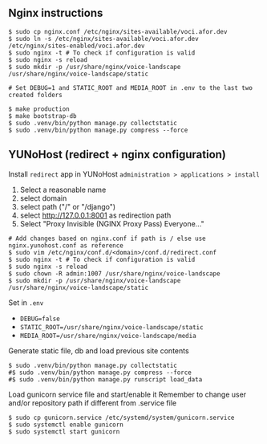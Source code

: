 
## Nginx instructions
```shell
$ sudo cp nginx.conf /etc/nginx/sites-available/voci.afor.dev
$ sudo ln -s /etc/nginx/sites-available/voci.afor.dev /etc/nginx/sites-enabled/voci.afor.dev
$ sudo nginx -t # To check if configuration is valid
$ sudo nginx -s reload
$ sudo mkdir -p /usr/share/nginx/voice-landscape /usr/share/nginx/voice-landscape/static 

# Set DEBUG=1 and STATIC_ROOT and MEDIA_ROOT in .env to the last two created folders
 
$ make production
$ make bootstrap-db
$ sudo .venv/bin/python manage.py collectstatic
$ sudo .venv/bin/python manage.py compress --force
```

## YUNoHost (redirect + nginx configuration)
Install `redirect` app in YUNoHost `administration > applications > install`
1. Select a reasonable name
2. select domain
3. select path ("/" or "/django")
4. select http://127.0.0.1:8001 as redirection path
5. Select "Proxy Invisible (NGINX Proxy Pass) Everyone..."


```shell
# Add changes based on nginx.conf if path is / else use nginx.yunohost.conf as reference 
$ sudo vim /etc/nginx/conf.d/<domain>/conf.d/redirect.conf
$ sudo nginx -t # To check if configuration is valid
$ sudo nginx -s reload
$ sudo chown -R admin:1007 /usr/share/nginx/voice-landscape
$ sudo mkdir -p /usr/share/nginx/voice-landscape /usr/share/nginx/voice-landscape/static
```

Set in `.env`
- `DEBUG=false`
- `STATIC_ROOT=/usr/share/nginx/voice-landscape/static` 
- `MEDIA_ROOT=/usr/share/nginx/voice-landscape/media`

Generate static file, db and load previous site contents
```shell
$ sudo .venv/bin/python manage.py collectstatic
#$ sudo .venv/bin/python manage.py compress --force
#$ sudo .venv/bin/python manage.py runscript load_data
```

Load gunicorn service file and start/enable it
Remember to change user and/or repository path if different from .service file
```shell
$ sudo cp gunicorn.service /etc/systemd/system/gunicorn.service
$ sudo systemctl enable gunicorn
$ sudo systemctl start gunicorn
```